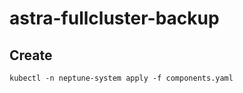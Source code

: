 # astra-fullcluster-backup

## Create

```text
kubectl -n neptune-system apply -f components.yaml
```
